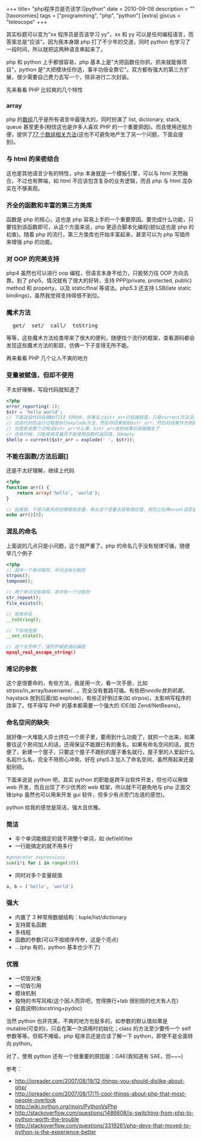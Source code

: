 +++
title= "php程序员是否该学习python"
date = 2010-09-08
description = ""
[taxonomies]
tags = ["programming", "php", "python"]
[extra]
giscus = "telescope"
+++

其实标题可以变为"xx 程序员是否该学习 yy"，xx 和 yy 可以是任何编程语言，而答案总是"应该"。因为我本身跟 php 打了不少年的交道，同时 python 也学习了一段时间，所以就把这两种语言串起来了。

php 和 python 上手都很容易，php 基本上是"大把函数任你抓，抓来就能做项目"，python 是"大把模块任你选，事半功倍全靠它"。双方都有强大的第三方扩展，很少需要自己费力去写一个，除非进行二次封装。

先来看看 PHP 比较爽的几个特性

### array

php 的<a href="http://php.net/manual/en/language.types.array.php">数组</a>几乎是所有语言中最强大的，同时扮演了 list, dictionary, stack, queue 甚至更多(相信这也是许多人喜欢 PHP 的一个重要原因)。而且使用还挺方便，提供了<a href="http://cn2.php.net/manual/en/ref.array.php">77 个数组相关方法</a>(这也不可避免地产生了另一个问题，下面会提到)。

### 与 html 的亲密结合

这也是其他语言少有的特性，php 本身就是一个模板引擎，可以与 html 天然融合。不过也有弊端，如 html 不应该包含复杂的业务逻辑，而且 php 与 html 混杂实在不够美观。

### 齐全的函数和丰富的第三方类库

函数是 php 的核心，这也是 php 容易上手的一个重要原因。要完成什么功能，只要找到该函数即可，从这个方面来说，php 更适合脚本化编程(貌似这也是 php 的初衷)。随着 php 的流行，第三方类库也开始丰富起来，甚至可以为 php 写插件来增强 php 的功能。

### 对 OOP 的完美支持

php4 虽然也可以进行 oop 编程，但语言本身不给力，只能努力往 OOP 方向去靠。到了 php5，情况就有了很大的好转，支持 PPP(private, protected, public) method 和 property，以及 static/final 等语法。php5.3 还支持 LSB(late static bindings)，虽然我觉得支持得很不到位。

### 魔术方法

<pre>__get/__set/__call/__toString</pre>等等，这些魔术方法给类带来了很大的便利，随便找个流行的框架，查看源码都会发现这些魔术方法的影踪，仿佛一下子变得无所不能。

再来看看 PHP 几个让人不爽的地方

### 变量被赋值，但却不使用

不太好理解，写段代码就知道了

```php
<?php
error_reporting(-1);
$str = 'hello world';
// 下面这段代码会报NOTICE ERROR，但事实上$str_arr已经被赋值，只是current方法没有使用这个变量
// 这段代码的运行过程是执行explode方法，然后将结果赋给$str_arr，然后将结果作为参数传递给current方法
// 也就是说整个过程没$str_arr什么事，$str_arr收到结果后就被踢走了
// 但有时候，只能使用变量而不能使用函数的返回值，如empty
$hello = current($str_arr = explode(' ', $str));
```

### 不能在函数/方法后跟[]

还是不太好理解，继续上代码

```php
<?php
function arr() {
	return array('hello', 'world');
}

// 会报错，于是只能先把结果赋给变量，再从这个变量去获取相应值，用完之后再unset该变量
echo arr()[0];
```

### 混乱的命名

上面说的几点只是小问题，这个就严重了。php 的命名几乎没有规律可循，随便举几个例子

```php
<?php
// 其中一个单词缩写，中间没有分割符
strpos();
tempnam();

// 两个单词没有缩写，其中有一个分割符
str_repeat();
file_exists();

// 驼峰命名
__toString();

// 下划线连接
__set_state();

// 这个太恐怖了，强烈怀疑是酒后编程
mysql_real_escape_string()
```

### 难记的参数

这个是很要命的，有些方法，我是用一次，看一次手册，比如 strpos/in_array/basename/...，完全没有套路可循。有些把$needle放到前面，$haystack 放到后面(如 explode)，有些正好倒过来(如 strpos)，太影响写程序的效率了。怪不得写 PHP 的基本都需要一个强大的 IDE(如 Zend/NetBeans)。

### 命名空间的缺失

就好像一大堆能人异士挤在一个房子里，要用到什么功能了，就抓一个出来，如果要往这个房间加人的话，还得保证不能跟已有的重名。如果有命名空间的话，就方便了，新建一个屋子，只要这个屋子不跟别的屋子重名就行，屋子里的人爱起什么名起什么名，完全不用担心冲突。好在 php5.3 加入了命名空间，虽然用起来还是挺别扭。

下面来说说 python 吧，其实 python 的职能是跨平台软件开发，但也可以用做 web 开发，而且出现了不少优秀的 web 框架，所以就不可避免地与 php 正面交锋(php 虽然也可以用来开发 gui 软件，但多少有点旁门左道的感觉)。

python 给我的感觉是简洁，强大且优雅。

### 简洁

- 半个单词能搞定的就不用整个单词，如 def/elif/iter
- 一行能搞定的就不用多行

```py
#generator expressions
sum(i*i for i in range(10))
```

- 同时对多个变量赋值

```py
a, b = ('hello', 'world')
```

### 强大

- 内置了 3 种常用数据结构：tuple/list/dictionary
- 支持匿名函数
- 多线程
- 函数的参数(可以不按顺序传参，这是个亮点)
- ...(php 有的，python 基本也少不了)

### 优雅

- 一切皆对象
- 一切皆引用
- 模块机制
- 独特的书写风格(这个因人而异吧，觉得换行+tab 很别扭的也大有人在)
- 自我说明(docstring+pydoc)

当然 python 也非完美，不爽的地方也挺多的，如参数的默认值如果是 mutable(可变的)，只会在第一次调用时初始化；class 的方法至少要传一个 self 参数等等。但瑕不掩瑜，php 程序员还是应该了解一下 python，即使不是全面转向 python。

对了，使用 python 还有一个很重要的原因是：GAE(我知道有 SAE，但~~~)

参考：

- http://ioreader.com/2007/08/19/12-things-you-should-dislike-about-php/
- http://ioreader.com/2007/08/17/11-cool-things-about-php-that-most-people-overlook
- http://wiki.python.org/moin/PythonVsPhp
- http://stackoverflow.com/questions/1486608/is-switching-from-php-to-python-worth-the-trouble
- http://stackoverflow.com/questions/3319261/php-devs-that-moved-to-python-is-the-experience-better
